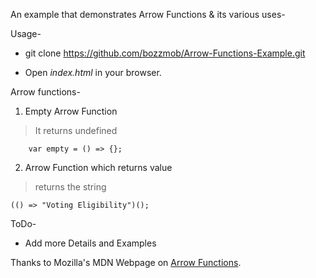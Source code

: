 An example that demonstrates Arrow Functions & its various uses-

Usage-

- git clone https://github.com/bozzmob/Arrow-Functions-Example.git

- Open *index.html* in your browser.

Arrow functions-

1. Empty Arrow Function

> It returns undefined

```
	var empty = () => {};
```

2. Arrow Function which returns value

> returns the string

```
(() => "Voting Eligibility")();
```

ToDo-
  * Add more Details and Examples


Thanks to Mozilla's MDN Webpage on [Arrow Functions](https://developer.mozilla.org/en-US/docs/Web/JavaScript/Reference/Functions/Arrow_functions).